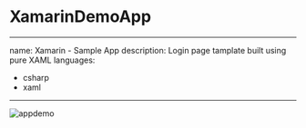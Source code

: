 # XamarinDemoApp
---
name: Xamarin - Sample App
description: Login page tamplate built using pure XAML 
languages:
- csharp
- xaml
---


![appdemo](https://user-images.githubusercontent.com/61678138/198388488-070c0d4b-c8b8-44bf-820b-156e82951eb2.png)
